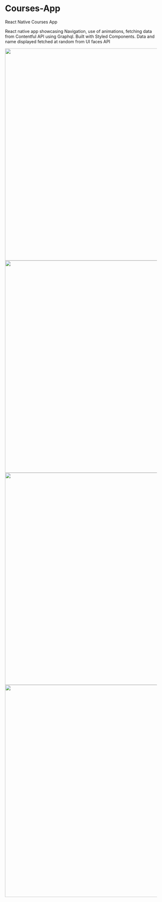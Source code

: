 # Courses-App
React Native Courses App

React native app showcasing Navigation, use of animations, fetching data from Contentful API using Graphql. Built with Styled Components. Data and name displayed fetched at random from UI faces API



<img height="700" src="https://github.com/OdongoWaga/Courses-App/blob/master/assets/1gif.gif" />

 
 
<img height="700" src="https://github.com/OdongoWaga/Courses-App/blob/master/assets/2.gif" />
 
 
 
<img height="700" src="https://github.com/OdongoWaga/Courses-App/blob/master/assets/3.gif" />

 

<img height="700" src="https://github.com/OdongoWaga/Courses-App/blob/master/assets/4.gif" />

 
 
 

